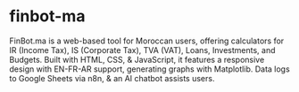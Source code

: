 # finbot-ma
FinBot.ma is a web-based tool for Moroccan users, offering calculators for IR (Income Tax), IS (Corporate Tax), TVA (VAT), Loans, Investments, and Budgets. Built with HTML, CSS, &amp; JavaScript, it features a responsive design with EN-FR-AR support, generating graphs with Matplotlib. Data logs to Google Sheets via n8n, &amp; an AI chatbot assists users. 
